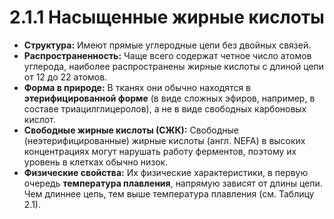 # 2.1.1 Насыщенные жирные кислоты

*   **Структура:** Имеют прямые углеродные цепи без двойных связей.
*   **Распространенность:** Чаще всего содержат четное число атомов углерода, наиболее распространены жирные кислоты с длиной цепи от 12 до 22 атомов.
*   **Форма в природе:** В тканях они обычно находятся в **этерифицированной форме** (в виде сложных эфиров, например, в составе триацилглицеролов), а не в виде свободных карбоновых кислот.
*   **Свободные жирные кислоты (СЖК):** Свободные (неэтерифицированные) жирные кислоты (англ. NEFA) в высоких концентрациях могут нарушать работу ферментов, поэтому их уровень в клетках обычно низок.
*   **Физические свойства:** Их физические характеристики, в первую очередь **температура плавления**, напрямую зависят от длины цепи. Чем длиннее цепь, тем выше температура плавления (см. Таблицу 2.1).
